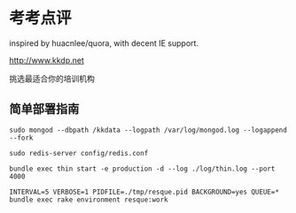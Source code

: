 # 考考点评

inspired by huacnlee/quora, with decent IE support.

http://www.kkdp.net

挑选最适合你的培训机构

## 简单部署指南
```
sudo mongod --dbpath /kkdata --logpath /var/log/mongod.log --logappend --fork

sudo redis-server config/redis.conf

bundle exec thin start -e production -d --log ./log/thin.log --port 4000

INTERVAL=5 VERBOSE=1 PIDFILE=./tmp/resque.pid BACKGROUND=yes QUEUE=* bundle exec rake environment resque:work
```

